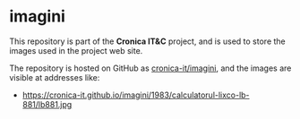 
# imagini

This repository is part of the **Cronica IT&C** project,
and is used to store the images used in the project web site.

The repository is hosted on GitHub as [cronica-it/imagini](https://github.com/cronica-it/imagini), and the images are visible at addresses like:

- <https://cronica-it.github.io/imagini/1983/calculatorul-lixco-lb-881/lb881.jpg>
